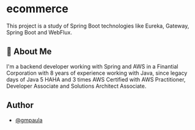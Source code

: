 # ecommerce
This project is a study of Spring Boot technologies like Eureka, Gateway, Spring Boot and WebFlux.




## 🚀 About Me
I'm a backend developer working with Spring and AWS in a Finantial Corporation with 8 years of experience working with Java, since legacy days of Java 5 HAHA and 3 times AWS Certified with AWS Practitioner, Developer Associate and Solutions Architect Associate.



## Author

- [@gmpaula](https://www.linkedin.com/in/gabriel-de-moura-paula/)
